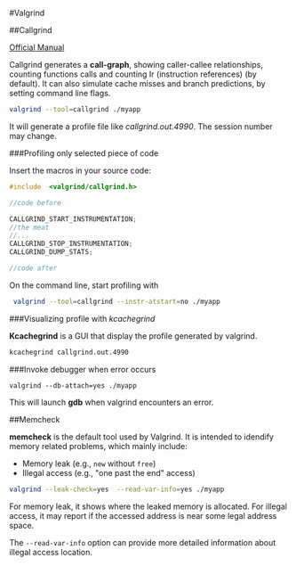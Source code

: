 #Valgrind

##Callgrind

[Official Manual](http://valgrind.org/docs/manual/cl-manual.html)

Callgrind generates a **call-graph**, showing caller-callee relationships, counting functions calls and counting Ir (instruction references) (by default). It can also simulate cache misses and branch predictions, by setting command line flags.

```bash
valgrind --tool=callgrind ./myapp
```

It will generate a profile file like *callgrind.out.4990*. The session number may change.

###Profiling only selected piece of code

Insert the macros in your source code:

```cpp
#include  <valgrind/callgrind.h>

//code before

CALLGRIND_START_INSTRUMENTATION;
//the meat
//...
CALLGRIND_STOP_INSTRUMENTATION;
CALLGRIND_DUMP_STATS;

//code after
```

On the command line, start profiling with

```bash
 valgrind --tool=callgrind --instr-atstart=no ./myapp
```

###Visualizing profile with *kcachegrind*

**Kcachegrind** is a GUI that display the profile generated by valgrind.
```bash
kcachegrind callgrind.out.4990
```

###Invoke debugger when error occurs
```
valgrind --db-attach=yes ./myapp
```
This will launch **gdb** when valgrind encounters an error.

##Memcheck

**memcheck** is the default tool used by Valgrind. It is intended to idendify memory related problems, which mainly include:

+ Memory leak (e.g., `new` without `free`)
+ Illegal access (e.g., "one past the end" access)

```bash
valgrind --leak-check=yes  --read-var-info=yes ./myapp
```

For memory leak, it shows where the leaked memory is allocated. For illegal access, it may report if the accessed address is near some legal address space.

The ` --read-var-info ` option can provide more detailed information about illegal access location.
